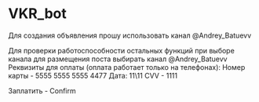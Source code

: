 # VKR_bot

Для создания объявления прошу использовать канал @Andrey_Batuevv 

Для проверки работоспособности остальных функций при выборе канала для размещения поста выбирать канал @Andrey_Batuevv
Реквизиты для оплаты (оплата работает только на телефонах):
Номер карты - 5555 5555 5555 4477
Дата: 11\11
CVV - 1111

Заплатить - Confirm

